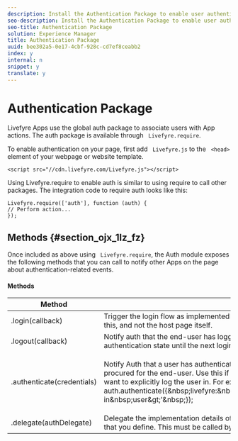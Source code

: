 ```yaml
---
description: Install the Authentication Package to enable user authentication so users can interact with your apps.
seo-description: Install the Authentication Package to enable user authentication so users can interact with your apps.
seo-title: Authentication Package
solution: Experience Manager
title: Authentication Package
uuid: bee302a5-0e17-4cbf-928c-cd7ef8ceabb2
index: y
internal: n
snippet: y
translate: y
---
```


# Authentication Package

Livefyre Apps use the global auth package to associate users with App actions. The auth package is available through ` Livefyre.require`.

To enable authentication on your page, first add ` Livefyre.js` to the ` <head>` element of your webpage or website template.

```
<script src="//cdn.livefyre.com/Livefyre.js"></script>
```
Using Livefyre.require to enable auth is similar to using require to call other packages. The integration code to require auth looks like this:

```
Livefyre.require(['auth'], function (auth) {  
// Perform action... 
});
```

## Methods {#section_ojx_1lz_fz}

Once included as above using ` Livefyre.require`, the Auth module exposes the following methods that you can call to notify other Apps on the page about authentication-related events.

#### Methods
<table frame="all" rowsep="1" colsep="1" id="table_zlx_1mz_fz">  
 <thead> 
  <tr> 
   <th class="entry"> Method </th> 
   <th class="entry"> Description </th> 
  </tr> 
 </thead>
 <tbody> 
  <tr> 
   <td> <span class="codeph"> .login(callback) </span> </td> 
   <td> Trigger the login flow as implemented by the registered AuthDelegate. Usually only auth-enabled Apps will call this, and not the host page itself. </td> 
  </tr> 
  <tr> 
   <td> <span class="codeph"> .logout(callback) </span> </td> 
   <td> Notify auth that the end-user has logged out by some external means, and that all relying Apps should clear their authentication state until the next login. This will clear the internal session maintained by Auth. </td> 
  </tr> 
  <tr> 
   <td> <span class="codeph"> .authenticate(credentials) </span> </td> 
   <td> <p>Notify Auth that a user has authenticated by some external means, and a Livefyre Authentication Token has been procured for the end-user. Use this if you set a cookie with the Livefyre token, or have a token for the user and want to explicitly log the user in. For example: 
     <codeblock>
       auth.authenticate({&amp;nbsp;livefyre:&amp;nbsp;'&amp;lt;insert&amp;nbsp;lftoken&amp;nbsp;string&amp;nbsp;for&amp;nbsp;newly&amp;nbsp;logged-in&amp;nbsp;user&amp;gt;'&amp;nbsp;}); 
     </codeblock></p> </td> 
  </tr> 
  <tr> 
   <td> <span class="codeph"> .delegate(authDelegate) </span> </td> 
   <td> Delegate the implementation details of authentication (for example, your custom authentication flow) to an object that you define. This must be called by the host page to enable interactive features of Livefyre Apps. </td> 
  </tr> 
 </tbody> 
</table>

